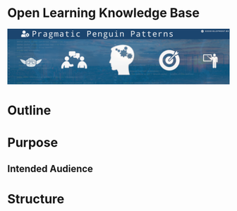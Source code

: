 # Open Learning Knowledge Base

![./pp_open-learning.png](./pp_open-learning.png)

# Outline

# Purpose

## Intended Audience

# Structure


